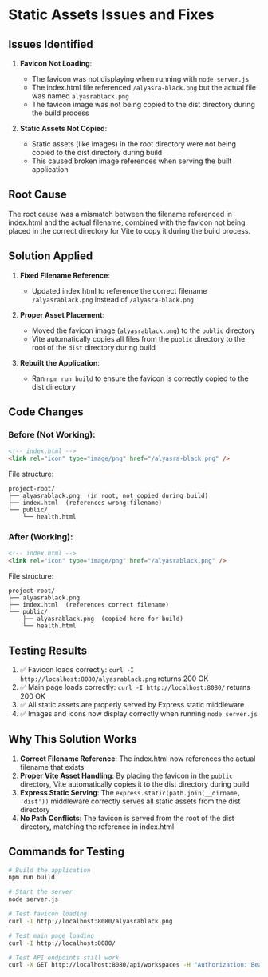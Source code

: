 # Static Assets Issues and Fixes

## Issues Identified

1. **Favicon Not Loading**: 
   - The favicon was not displaying when running with `node server.js`
   - The index.html file referenced `/alyasra-black.png` but the actual file was named `alyasrablack.png`
   - The favicon image was not being copied to the dist directory during the build process

2. **Static Assets Not Copied**: 
   - Static assets (like images) in the root directory were not being copied to the dist directory during build
   - This caused broken image references when serving the built application

## Root Cause

The root cause was a mismatch between the filename referenced in index.html and the actual filename, combined with the favicon not being placed in the correct directory for Vite to copy it during the build process.

## Solution Applied

1. **Fixed Filename Reference**:
   - Updated index.html to reference the correct filename `/alyasrablack.png` instead of `/alyasra-black.png`

2. **Proper Asset Placement**:
   - Moved the favicon image (`alyasrablack.png`) to the `public` directory
   - Vite automatically copies all files from the `public` directory to the root of the `dist` directory during build

3. **Rebuilt the Application**:
   - Ran `npm run build` to ensure the favicon is correctly copied to the dist directory

## Code Changes

### Before (Not Working):
```html
<!-- index.html -->
<link rel="icon" type="image/png" href="/alyasra-black.png" />
```

File structure:
```
project-root/
├── alyasrablack.png  (in root, not copied during build)
├── index.html  (references wrong filename)
└── public/
    └── health.html
```

### After (Working):
```html
<!-- index.html -->
<link rel="icon" type="image/png" href="/alyasrablack.png" />
```

File structure:
```
project-root/
├── alyasrablack.png
├── index.html  (references correct filename)
└── public/
    ├── alyasrablack.png  (copied here for build)
    └── health.html
```

## Testing Results

1. ✅ Favicon loads correctly: `curl -I http://localhost:8080/alyasrablack.png` returns 200 OK
2. ✅ Main page loads correctly: `curl -I http://localhost:8080/` returns 200 OK
3. ✅ All static assets are properly served by Express static middleware
4. ✅ Images and icons now display correctly when running `node server.js`

## Why This Solution Works

1. **Correct Filename Reference**: The index.html now references the actual filename that exists
2. **Proper Vite Asset Handling**: By placing the favicon in the `public` directory, Vite automatically copies it to the dist directory during build
3. **Express Static Serving**: The `express.static(path.join(__dirname, 'dist'))` middleware correctly serves all static assets from the dist directory
4. **No Path Conflicts**: The favicon is served from the root of the dist directory, matching the reference in index.html

## Commands for Testing

```bash
# Build the application
npm run build

# Start the server
node server.js

# Test favicon loading
curl -I http://localhost:8080/alyasrablack.png

# Test main page loading
curl -I http://localhost:8080/

# Test API endpoints still work
curl -X GET http://localhost:8080/api/workspaces -H "Authorization: Bearer test-token"
```